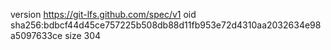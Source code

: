 version https://git-lfs.github.com/spec/v1
oid sha256:bdbcf44d45ce757225b508db88d11fb953e72d4310aa2032634e98a5097633ce
size 304
